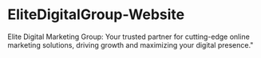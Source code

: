# EliteDigitalGroup-Website
Elite Digital Marketing Group: Your trusted partner for cutting-edge online marketing solutions, driving growth and maximizing your digital presence." 
